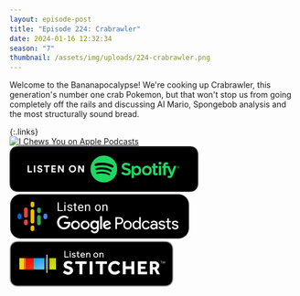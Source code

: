 ```yaml
---
layout: episode-post
title: "Episode 224: Crabrawler"
date: 2024-01-16 12:32:34
season: "7"
thumbnail: /assets/img/uploads/224-crabrawler.png
---
```

Welcome to the Bananapocalypse! We're cooking up Crabrawler, this generation's number one crab Pokemon, but that won't stop us from going completely off the rails and discussing AI Mario, Spongebob analysis and the most structurally sound bread.

{:.links}  
[![I Chews You on Apple Podcasts](https://linkmaker.itunes.apple.com/en-us/badge-lrg.svg?releaseDate=2019-04-16T00:00:00Z&kind=podcast&bubble=podcasts)](https://podcasts.apple.com/us/podcast/224-crabrawler/id1455409177?i=1000641819623)  [![I Chews You on Spotify](/assets/img/uploads/spotify-badge-button.svg)](https://open.spotify.com/episode/2tljYfIG67QoKDlhcStdNj?si=xvZbVzPWRVimYGw1bt-6Tw)  [![I Chews You on Google Podcasts](/assets/img/uploads/google-podcasts-badge-button.svg)](https://podcasts.google.com/feed/aHR0cHM6Ly9mZWVkcy5saWJzeW4uY29tLzE2ODgyMS9yc3Ma)  [![I Chews You on Stitcher](/assets/img/uploads/stitcher-badge-button.svg)](undefined)